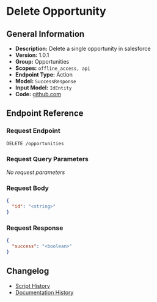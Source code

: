 <!-- BEGIN GENERATED CONTENT -->
# Delete Opportunity

## General Information

- **Description:** Delete a single opportunity in salesforce
- **Version:** 1.0.1
- **Group:** Opportunities
- **Scopes:** `offline_access, api`
- **Endpoint Type:** Action
- **Model:** `SuccessResponse`
- **Input Model:** `IdEntity`
- **Code:** [github.com](https://github.com/NangoHQ/integration-templates/tree/main/integrations/salesforce/actions/delete-opportunity.ts)


## Endpoint Reference

### Request Endpoint

`DELETE /opportunities`

### Request Query Parameters

_No request parameters_

### Request Body

```json
{
  "id": "<string>"
}
```

### Request Response

```json
{
  "success": "<boolean>"
}
```

## Changelog

- [Script History](https://github.com/NangoHQ/integration-templates/commits/main/integrations/salesforce/actions/delete-opportunity.ts)
- [Documentation History](https://github.com/NangoHQ/integration-templates/commits/main/integrations/salesforce/actions/delete-opportunity.md)

<!-- END  GENERATED CONTENT -->

